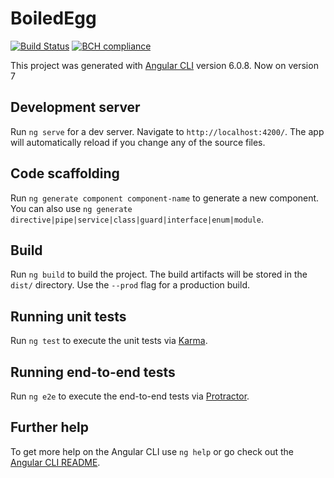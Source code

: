 # BoiledEgg

[![Build Status](https://travis-ci.com/caelinsutch/boiledegg.svg?branch=development)](https://travis-ci.com/caelinsutch/boiledegg)
[![BCH compliance](https://bettercodehub.com/edge/badge/caelinsutch/boiledegg?branch=master)](https://bettercodehub.com/)


This project was generated with [Angular CLI](https://github.com/angular/angular-cli) version 6.0.8. Now on version 7

## Development server

Run `ng serve` for a dev server. Navigate to `http://localhost:4200/`. The app will automatically reload if you change any of the source files.

## Code scaffolding

Run `ng generate component component-name` to generate a new component. You can also use `ng generate directive|pipe|service|class|guard|interface|enum|module`.

## Build

Run `ng build` to build the project. The build artifacts will be stored in the `dist/` directory. Use the `--prod` flag for a production build.

## Running unit tests

Run `ng test` to execute the unit tests via [Karma](https://karma-runner.github.io).

## Running end-to-end tests

Run `ng e2e` to execute the end-to-end tests via [Protractor](http://www.protractortest.org/).

## Further help

To get more help on the Angular CLI use `ng help` or go check out the [Angular CLI README](https://github.com/angular/angular-cli/blob/master/README.md).
